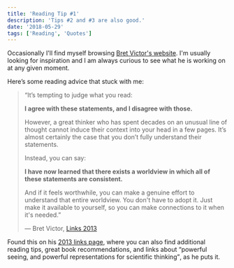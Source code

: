 ```yaml
---
title: 'Reading Tip‌‌‌‌ #1'
description: 'Tips #2 and #3 are also good.'
date: '2018-05-29'
tags: ['Reading', 'Quotes']
---
```


Occasionally I'll find myself browsing [Bret Victor's website](http://worrydream.com/). I'm usually looking for inspiration and I am always curious to see what he is working on at any given moment.

Here’s some reading advice that stuck with me:

> “It’s tempting to judge what you read:
>
> **I agree with these statements, and I disagree with those.**
>
> However, a great thinker who has spent decades on an unusual line of thought cannot induce their context into your head in a few pages. It’s almost certainly the case that you don’t fully understand their statements.
>
> Instead, you can say:
>
> **I have now learned that there exists a worldview in which all of these statements are consistent.**
>
> And if it feels worthwhile, you can make a genuine effort to understand that entire worldview. You don't have to adopt it. Just make it available to yourself, so you can make connections to it when it's needed.”
>
> <footer>— Bret Victor, <a href="http://worrydream.com/Links2013/">Links 2013</a></footer>

Found this on his [2013 links page](http://worrydream.com/Links2013/), where you can also find additional reading tips, great book recommendations, and links about <q>powerful seeing, and powerful representations for scientific thinking</q>, as he puts it.
